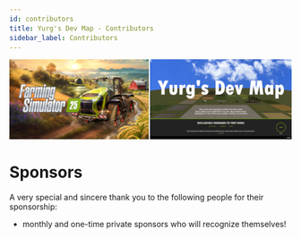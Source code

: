 ```yaml
---
id: contributors
title: Yurg's Dev Map - Contributors
sidebar_label: Contributors
---
```

[![](modHeader.png)](modScreen.png)
# Sponsors

A very special and sincere thank you to the following people for their sponsorship:
- monthly and one-time private sponsors who will recognize themselves!
